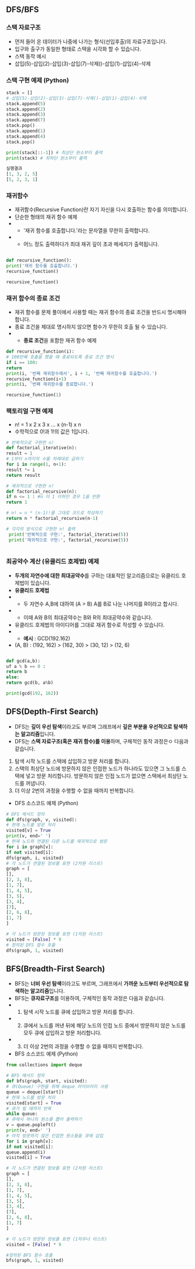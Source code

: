 ## DFS/BFS 

### 스택 자료구조
+ 먼저 들어 온 데이터가 나중에 나가는 형식(선입후출)의 자료구조입니다.
+ 입구와 출구가 동일한 형태로 스택을 시각화 할 수 있습니다.
+ 스택 동작 예시
+ 삽입(5)-삽입(2)-삽입(3)-삽입(7)-삭제()-삽입(1)-삽입(4)-삭제
### 스택 구현 예제 (Python)
```python
stack = []
# 삽입(5)-삽입(2)-삽입(3)-삽입(7)-삭제()-삽입(1)-삽입(4)-삭제
stack.append(5)
stack.append(2)
stack.append(3)
stack.append(7)
stack.pop()
stack.append(1)
stack.append(4)
stack.pop()

print(stack[::-1]) # 최상단 원소부터 출력
print(stack) # 최하단 원소부터 출력

실행결과
[1, 3, 2, 5]
[5, 2, 3, 1]
```

### 재귀함수
+ 재귀함수(Recursive Function)란 자기 자신을 다시 호출하는 함수를 의미합니다.
+ 단순한 형태의 재귀 함수 예제
+ + '재귀 함수를 호출합니다.'라는 문자열을 무한히 출력합니다.
+ + 어느 정도 출력하다가 최대 재귀 깊이 초과 메세지가 출력됩니다.
```python

def recursive_function():
print('재귀 함수를 호출합니다.')
recursive_function()

recursive_function()
```

### 재귀 함수의 종료 조건
+ 재귀 함수를 문제 풀이에서 사용할 때는 재귀 함수의 종료 조건을 반드시 명시해야 합니다.
+ 종료 조건을 제대로 명시하지 않으면 함수가 무한히 호출 될 수 있습니다.
+ + **종료 조건**을 포함한 재귀 함수 예제
```python
def recursive_function(i):
# 100번째 호출을 했을 때 종료되도록 종료 조건 명시
if i == 100:
return
print(i, '번째 재귀함수에서', i + 1, '번째 재귀함수를 호출합니다.')
recursive_function(i+1)
print(i, '번째 재귀함수를 종료합니다.')

recursive_function(1)
```

### 팩토리얼 구현 예제
+ n! = 1 x 2 x 3 x ... x (n-1) x n
+ 수학적으로 0!과 1!의 값은 1입니다.
```python
# 반복적으로 구현한 n!
def factorial_iterative(n):
result = 1
# 1부터 n까지의 수를 차례대로 곱하기
for i in range(1, n+1):
result *= i
return result

# 재귀적으로 구현한 n!
def factorial_recursive(n):
if n <= 1 : #n 이 1 이하인 경우 1을 반환
return 1

# n! = n * (n-1)!를 그대로 코드로 작성하기
return n * factorial_recursive(n-1)

# 각각의 방식으로 구현한 n! 출력
 print('반복적으로 구현:', factorial_iterative(5))
 print('재귀적으로 구현:', factorial_recursive(5))
 
 ```
 
 ### 최공약수 계산 (유클리드 호제법) 예제
 + **두개의 자연수에 대한 최대공약수**를 구하는 대표적인 알고리즘으로는 유클리드 호제법이 있습니다.
 + **유클리드 호제법**
 + + 두 자연수 A,B에 대하여 (A > B) A를 B로 나눈 나머지를 R이라고 합시다.
 + + 이때 A와 B의 최대공약수는 B와 R의 최대공약수와 같습니다.
 + 유클리드 호제법의 아이디어를 그대로 재귀 함수로 작성할 수 있습니다.
 + + **예시** : GCD(192.162)
 + (A, B) : (192, 162) > (162, 30) > (30, 12) > (12, 6)

```python

def gcd(a,b):
uf a % b == 0 :
return b
else:
return gcd(b, a%b)

print(gcd(192, 162))
```

## DFS(Depth-First Search)
+ DFS는 **깊이 우선 탐색**이라고도 부르며 그래프에서 **깊은 부분을 우선적으로 탐색하는 알고리즘**입니다.
+ DFS는 **스택 자료구조(혹은 재귀 함수)를 이용**하며, 구체적인 동작 과정은ㅇ 다음과 같습니다.
1. 탐색 시작 노드를 스택에 삽입하고 방문 처리를 합니다.
2. 스택의 최상단 노드에 방문하지 않은 인접한 노드가 하나라도 있으면 그 노드를 스택에 넣고 방문 처리합니다. 방문하지 않은 인접 노드가 없으면 스택에서 최상단 노드를 꺼냅니다.
3. 더 이상 2번의 과정을 수행할 수 없을 때까지 반복합니다.
+ DFS 소스코드 예제 (Python)
```python
# DFS 메서드 정의
def dfs(graph, v, visited):
# 현재 노드를 방문 처리
visited[v] = True
print(v, end=' ')
# 현재 노드와 연결된 다른 노드를 재귀적으로 방문
for i in graph[v]:
if not visited[i]:
dfs(graph, i, visited)
# 각 노드가 연결된 정보를 표현 (2차원 리스트)
graph = [
[],
[2, 3, 8],
[1, 7],
[1, 4, 5],
[3, 5],
[3, 4],
[7],
[2, 6, 8],
[1, 7]
]

# 각 노드가 방문된 정보를 표현 (1차원 리스트)
visited = [False] * 9
# 정의된 DFS 함수 호출
dfs(graph, 1, visited)
 ```

## BFS(Breadth-First Search)
+ BFS는 **너비 우선 탐색**이라고도 부르며, 그래프에서 **가까운 노드부터 우선적으로 탐색하는 알고리즘**입니다.
+ BFS는 **큐자료구조**를 이용하여, 구체적인 동작 과정은 다음과 같습니다.
+ 1. 탐색 시작 노드를 큐에 삽입하고 방문 처리를 합니다.
+ 2. 큐에서 노드를 꺼낸 뒤에 해당 노드의 인접 노드 중에서 방문하지 않은 노드를 모두 큐에 삽입하고 방문 처리합니다.
+ 3. 더 이상 2번의 과정을 수행할 수 없을 때까지 반복합니다.
+ BFS 소스코드 예제 (Python)
```python
from collections import deque

# BFS 메서드 정의
def bfs(graph, start, visited):
# 큐(Queue) 구현을 위해 deque 라이브러리 사용
queue = deque([start])
# 현재 노드를 방문 처리
visited[start] = True
# 큐가 빌 때까지 반복
while queue:
# 큐에서 하나의 원소를 뽑아 출력하기
v = queue.popleft()
print(v, end=' ')
# 아직 방문하지 않은 인접한 원소들을 큐에 삽입
for i in graph[v]:
if not visited[i]:
queue.append(i)
visited[i] = True

# 각 노드가 연결된 정보를 표현 (2차원 리스트)
graph = [
[],
[2, 3, 8],
[1, 7],
[1, 4, 5],
[3, 5],
[3, 4],
[7],
[2, 6, 8],
[1, 7]
]

# 각 노드가 방문된 정보를 표현 (1차우너 리스트)
visited = [False] * 9

#정의된 BFS 함수 호출
bfs(graph, 1, visited)
